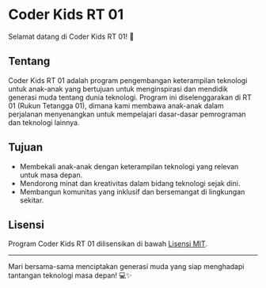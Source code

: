 # Coder Kids RT 01

Selamat datang di Coder Kids RT 01! 🚀

## Tentang

Coder Kids RT 01 adalah program pengembangan keterampilan teknologi untuk anak-anak yang bertujuan untuk menginspirasi dan mendidik generasi muda tentang dunia teknologi. Program ini diselenggarakan di RT 01 (Rukun Tetangga 01), dimana kami membawa anak-anak dalam perjalanan menyenangkan untuk mempelajari dasar-dasar pemrograman dan teknologi lainnya.

## Tujuan

- Membekali anak-anak dengan keterampilan teknologi yang relevan untuk masa depan.
- Mendorong minat dan kreativitas dalam bidang teknologi sejak dini.
- Membangun komunitas yang inklusif dan bersemangat di lingkungan sekitar.





## Lisensi

Program Coder Kids RT 01 dilisensikan di bawah [Lisensi MIT](LICENSE).

---

Mari bersama-sama menciptakan generasi muda yang siap menghadapi tantangan teknologi masa depan! 💻✨

